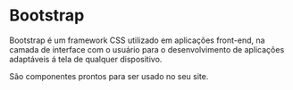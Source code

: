 # Bootstrap
 
Bootstrap é um framework CSS utilizado em aplicações front-end, na camada de interface com o usuário para o desenvolvimento de aplicações adaptáveis á tela
de qualquer dispositivo.

São componentes prontos para ser usado no seu site.
